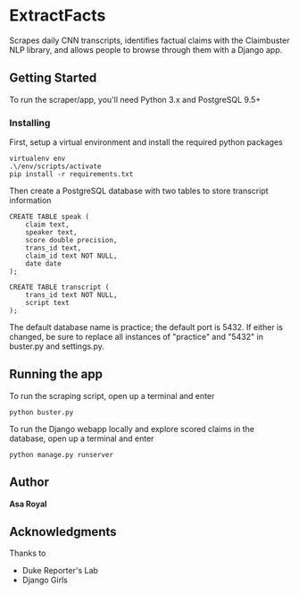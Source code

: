 # ExtractFacts

Scrapes daily CNN transcripts, identifies factual claims with the Claimbuster NLP library, and allows people to browse through them with a Django app. 

## Getting Started

To run the scraper/app, you'll need Python 3.x and PostgreSQL 9.5+

### Installing

First, setup a virtual environment and install the required python packages

```
virtualenv env
.\/env/scripts/activate
pip install -r requirements.txt
```

Then create a PostgreSQL database with two tables to store transcript information
```
CREATE TABLE speak (
    claim text,
    speaker text,
    score double precision,
    trans_id text,
    claim_id text NOT NULL,
    date date
);

CREATE TABLE transcript (
    trans_id text NOT NULL,
    script text
);

```
The default database name is practice; the default port is 5432. If either is changed, be sure to replace all instances of "practice" and "5432" in buster.py and settings.py.


## Running the app

To run the scraping script, open up a terminal and enter

```
python buster.py
```

To run the Django webapp locally and explore scored claims in the database, open up a terminal and enter
```
python manage.py runserver
```


## Author

**Asa Royal** 

## Acknowledgments
Thanks to

* Duke Reporter's Lab
* Django Girls